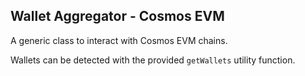 ## Wallet Aggregator - Cosmos EVM

A generic class to interact with Cosmos EVM chains.

Wallets can be detected with the provided `getWallets` utility function.
